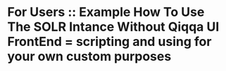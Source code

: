 # For Users :: Example How To Use The SOLR Intance Without Qiqqa UI FrontEnd = scripting and using for your own custom purposes


